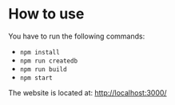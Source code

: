 # How to use
You have to run the following commands:
- ```npm install```
- ```npm run createdb```
- ``` npm run build ```
- ``` npm start ```

The website is located at: [http://localhost:3000/](http://localhost:3000/)
